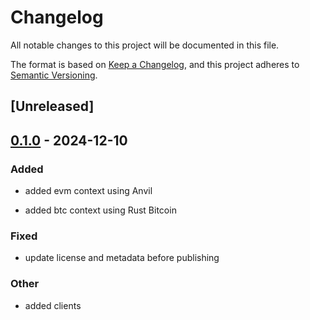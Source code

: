 # Changelog

All notable changes to this project will be documented in this file.

The format is based on [Keep a Changelog](https://keepachangelog.com/en/1.0.0/),
and this project adheres to [Semantic Versioning](https://semver.org/spec/v2.0.0.html).

## [Unreleased]

## [0.1.0](https://github.com/Omni-rs/omni-box/releases/tag/v0.1.0) - 2024-12-10

### Added

- added evm context using Anvil

- added btc context using Rust Bitcoin 

### Fixed

- update license and metadata before publishing

### Other

- added clients

